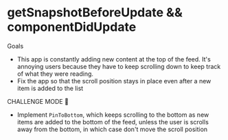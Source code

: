 # getSnapshotBeforeUpdate && componentDidUpdate

Goals

- This app is constantly adding new content at the top of the feed. It's annoying users because they have to keep scrolling down to keep track of what they were reading.
- Fix the app so that the scroll position stays in place even after a new item is added to the list

CHALLENGE MODE 🏅

- Implement `PinToBottom`, which keeps scrolling to the bottom as new items are added to the bottom of the feed, unless the user is scrolls away from the bottom, in which case don't move the scroll position

